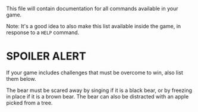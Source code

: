 This file will contain documentation for all commands available in your game.

Note:  It's a good idea to also make this list available inside the game, in response to a `HELP` command.


# SPOILER ALERT

If your game includes challenges that must be overcome to win, also list them below.

The bear must be scared away by singing if it is a black bear, or by freezing in place if it is a brown bear. The bear can also be distracted with an apple picked from a tree.